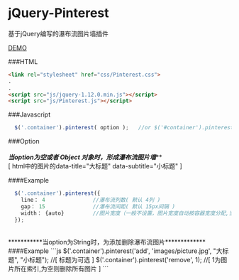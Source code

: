 # jQuery-Pinterest
基于jQuery编写的瀑布流图片墙插件

[DEMO](http://nightcatsama.github.io/jQuery-Pinterest/)

###HTML
```html
<link rel="stylesheet" href="css/Pinterest.css">
.
.
<script src="js/jquery-1.12.0.min.js"></script>
<script src="js/Pinterest.js"></script>
```

###Javascript
```js
  $('.container').pinterest( option );   //or $('#container').pinterest( option ) 支持同时设置多个
```

###Option
<br>
<br>
***********当option为空或者 Object 对象时，形成瀑布流图片墙*************
<br>
[ html中的图片的data-title="大标题" data-subtitle="小标题" ]

####Example
```js
  $('.container').pinterest({
    line： 4               //瀑布流列数( 默认 4列 )
    gap： 15               //瀑布流间距( 默认 15px间隔 )
    width： {auto}         //图片宽度（一般不设置，图片宽度自动按容器宽度分配,当容器没设置宽度时,则按照页面宽度自动分配）
  });
```
<br>
***********当option为String时，为添加删除瀑布流图片*************
<br>
####Example
```js
  $('.container').pinterest('add', 'images/picture.jpg', "大标题", "小标题");  //[ 标题为可选 ]
  $('.container').pinterest('remove', 1);  //[ 1为图片所在索引,为空则删除所有图片 ]
```
